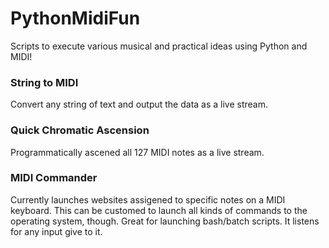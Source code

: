 # PythonMidiFun
Scripts to execute various musical and practical ideas using Python and MIDI!

### String to MIDI
Convert any string of text and output the data as a live stream.

### Quick Chromatic Ascension
Programmatically ascened all 127 MIDI notes as a live stream.

### MIDI Commander
Currently launches websites assigened to specific notes on a MIDI keyboard. This can be customed to launch all kinds of commands to the operating system, though. Great for launching bash/batch scripts. It listens for any input give to it.
